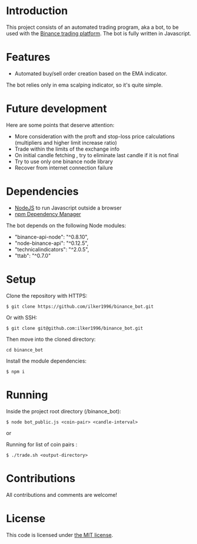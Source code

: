 # Introduction

This project consists of an automated trading program, aka a bot, to be used with the [Binance trading platform](https://www.binance.com/en).
The bot is fully written in Javascript.

# Features

- Automated buy/sell order creation based on the EMA indicator.

The bot relies only in ema scalping indicator, so it's quite simple.

# Future development

Here are some points that deserve attention:

- More consideration with the proft and stop-loss price calculations (multipliers and higher limit increase ratio)
- Trade within the limits of the exchange info
- On initial candle fetching , try to eliminate last candle if it is not final
- Try to use only one binance node library
- Recover from internet connection failure

# Dependencies

- [NodeJS](https://nodejs.org/en/) to run Javascript outside a browser
- [npm Dependency Manager](https://www.npmjs.com/)

The bot depends on the following Node modules:

- "binance-api-node": "^0.8.10",
- "node-binance-api": "^0.12.5",
- "technicalindicators": "^2.0.5",
- "ttab": "^0.7.0"

# Setup

Clone the repository with HTTPS:

```
$ git clone https://github.com/ilker1996/binance_bot.git
```

Or with SSH:

`$ git clone git@github.com:ilker1996/binance_bot.git`

Then move into the cloned directory:

`cd binance_bot`

Install the module dependencies:

```
$ npm i
```

# Running

Inside the project root directory (/binance_bot):

```
$ node bot_public.js <coin-pair> <candle-interval>
```

or

Running for list of coin pairs :

```
$ ./trade.sh <output-directory>
```

# Contributions

All contributions and comments are welcome!

# License

This code is licensed under [the MIT license](https://github.com/sindelio/binance_bot/blob/master/LICENSE).
